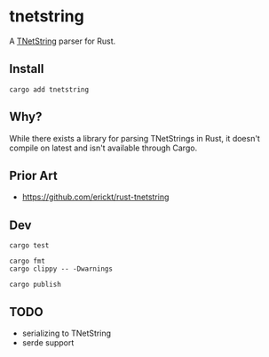 # tnetstring

A [TNetString](https://tnetstrings.info) parser for Rust.

## Install

```shell
cargo add tnetstring
```

## Why?

While there exists a library for parsing TNetStrings in Rust, it doesn't
compile on latest and isn't available through Cargo.

## Prior Art

- <https://github.com/erickt/rust-tnetstring>

## Dev

```shell
cargo test

cargo fmt
cargo clippy -- -Dwarnings

cargo publish
```

## TODO

- serializing to TNetString
- serde support
